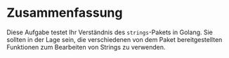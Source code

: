 # Zusammenfassung

Diese Aufgabe testet Ihr Verständnis des `strings`-Pakets in Golang. Sie sollten in der Lage sein, die verschiedenen von dem Paket bereitgestellten Funktionen zum Bearbeiten von Strings zu verwenden.
